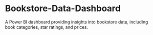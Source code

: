 # Bookstore-Data-Dashboard
A Power BI dashboard providing insights into bookstore data, including book categories, star ratings, and prices.
